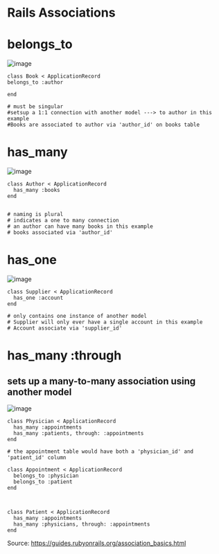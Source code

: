 # Rails Associations

# belongs_to

![image](https://user-images.githubusercontent.com/24316133/138257835-ec1774da-5b0c-4b07-830b-5ca3e3f2020e.png)

```
class Book < ApplicationRecord 
belongs_to :author

end

# must be singular
#setsup a 1:1 connection with another model ---> to author in this example
#Books are associated to author via 'author_id' on books table

```

# has_many

![image](https://user-images.githubusercontent.com/24316133/138258130-5b9a8c66-af3b-43f8-a3cc-6e5c218f13c3.png)

```
class Author < ApplicationRecord
  has_many :books
end


# naming is plural
# indicates a one to many connection
# an author can have many books in this example
# books associated via 'author_id'
```
# has_one

![image](https://user-images.githubusercontent.com/24316133/138258562-854c61ea-08c4-4c6e-9699-7bb1cf5b3b00.png)

```
class Supplier < ApplicationRecord
  has_one :account
end

# only contains one instance of another model
# Supplier will only ever have a single account in this example
# Account associate via 'supplier_id'

```
# has_many :through 

## sets up a many-to-many association using another model

![image](https://user-images.githubusercontent.com/24316133/138258928-61ed1ee2-1800-485b-b574-5c544f6850e1.png)


```
class Physician < ApplicationRecord
  has_many :appointments
  has_many :patients, through: :appointments
end

# the appointment table would have both a 'physician_id' and 'patient_id' column

class Appointment < ApplicationRecord
  belongs_to :physician
  belongs_to :patient
end



class Patient < ApplicationRecord
  has_many :appointments
  has_many :physicians, through: :appointments
end
```

Source: https://guides.rubyonrails.org/association_basics.html
